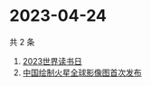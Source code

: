 # 2023-04-24

共 2 条

<!-- BEGIN -->
<!-- 最后更新时间 Mon Apr 24 2023 11:12:56 GMT+0800 (China Standard Time) -->

1. [2023世界读书日](https://www.zhihu.com/search?q=2023世界读书日)
1. [中国绘制火星全球影像图首次发布](https://www.zhihu.com/search?q=中国绘制火星全球影像图首次发布)

<!-- END -->

